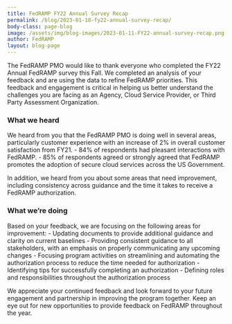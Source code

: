 ```yaml
---
title: FedRAMP FY22 Annual Survey Recap
permalink: /blog/2023-01-18-fy22-annual-survey-recap/
body-class: page-blog
image: /assets/img/blog-images/2023-01-11-FY22-annual-survey-recap.png
author: FedRAMP
layout: blog-page
---
```

The FedRAMP PMO would like to thank everyone who completed the FY22 Annual FedRAMP survey this Fall. We completed an analysis of your feedback and are using the data to refine FedRAMP priorities. This feedback and engagement is critical in helping us better understand the challenges you are facing as an Agency, Cloud Service Provider, or Third Party Assessment Organization.

<h3>What we heard</h3>
We heard from you that the FedRAMP PMO is doing well in several areas, particularly customer experience with an increase of 2% in overall customer satisfaction from FY21.
- 84% of respondents had pleasant interactions with FedRAMP.
- 85% of respondents agreed or strongly agreed that FedRAMP promotes the adoption of secure cloud services across the US Government.

In addition, we heard from you about some areas that need improvement, including consistency across guidance and the time it takes to receive a FedRAMP authorization.

<h3>What we’re doing</h3>
Based on your feedback, we are focusing on the following areas for improvement:
- Updating documents to provide additional guidance and clarity on current baselines
- Providing consistent guidance to all stakeholders, with an emphasis on properly communicating any upcoming changes
- Focusing program activities on streamlining and automating the authorization process to reduce the time needed for authorization
- Identifying tips for successfully completing an authorization
- Defining roles and responsibilities throughout the authorization process

We appreciate your continued feedback and look forward to your future engagement and partnership in improving the program together. Keep an eye out for new opportunities to provide feedback on FedRAMP throughout the year.
